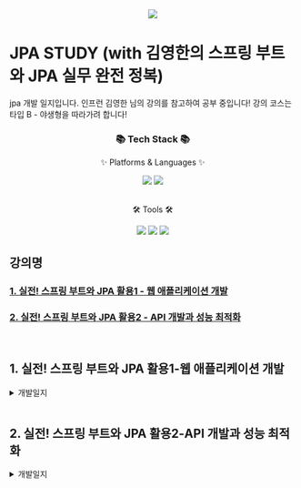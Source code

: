 <div align=center>
	<img src="https://capsule-render.vercel.app/api?type=waving&color=auto&height=200&section=header&text=Kyko%20Github!&fontSize=90" />	
</div>
<h1>JPA STUDY (with 김영한의 스프링 부트와 JPA 실무 완전 정복)</h1>
jpa 개발 일지입니다. 인프런 김영한 님의 강의를 참고하여 공부 중입니다! 강의 코스는 타입 B - 야생형을 따라가려 합니다!
<br>
<div align=center>
	<h3>📚 Tech Stack 📚</h3>
	<p>✨ Platforms & Languages ✨</p>
</div>
<div align="center">
<img src="https://img.shields.io/badge/JAVA-007396?style=for-the-badge&logo=java&logoColor=white">
<img src="https://img.shields.io/badge/Spring-6DB33F?style=for-the-badge&logo=Spring&logoColor=white">
</div>
<br>
<div align=center>
  <p>🛠 Tools 🛠</p>
</div>
<div align=center>
  <img src="https://img.shields.io/badge/IntelliJ-000000?style=flat&logo=IntelliJ IDEA&logoColor=white" />
  <img src="https://img.shields.io/badge/H2Database-000000?style=flat&logo=H2Database&logoColor=white" />
  <img src="https://img.shields.io/badge/Postman-FF6C37?style=flat&logo=Postman&logoColor=white" />
</div>  

## 강의명

### [1. 실전! 스프링 부트와 JPA 활용1 - 웹 애플리케이션 개발](#실전!-스프링-부트와-JPA-활용1-웹-애플리케이션-개발)
### [2. 실전! 스프링 부트와 JPA 활용2 - API 개발과 성능 최적화](#실전!-스프링-부트와-JPA-활용2-API-개발과-성능-최적화)


<br>


## 1. 실전! 스프링 부트와 JPA 활용1-웹 애플리케이션 개발

<details>
<summary>개발일지</summary>
<div markdown="1">
<h3>Day1</h3>
프로젝트 생성<br>
<h3>Day2</h3>
yml생성 및 thymeleaf 이해하기<br>
<h3>Day3</h3>
JPA 연관관계 매핑 공부 (1:1, 1:N, N:M)<br>
<h3>Day4</h3>
JPQL을 사용하여 멤버 DB에서 정보 찾기 및 의존성 주입 이해하기<br>
<h3>Day5</h3>
Controller, dto 사용이유 이해하기<br>
<h3>Day6</h3>
변경 감지 및 병합 공부<br>
</div>
</details>

<br>


## 2. 실전! 스프링 부트와 JPA 활용2-API 개발과 성능 최적화

<details>
<summary>개발일지</summary>
<div markdown="1">
<h3>Day1</h3>
API 개발 기본<br>
<h3>Day2</h3>
API 개발 고급 - 준비<br>
<h3>Day3</h3>
주문 정보를 조회하는 방법1 - 엔티티 외부 노출<br>
<h3>Day4</h3>
API개발 고급 - 지연 로딩과 조회 성능 최적화<br>
</div>
</details>
